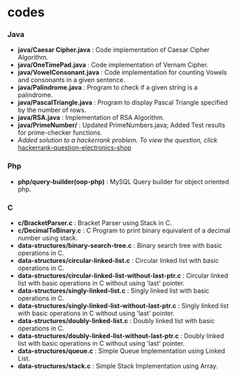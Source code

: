 # codes

### Java
* **java/Caesar Cipher.java** : Code implementation of Caesar Cipher Algorithm.
* **java/OneTimePad.java** : Code implementation of Vernam Cipher.
* **java/VowelConsonant.java** : Code implementation for counting Vowels and consonants in a given sentence.
* **java/Palindrome.java** : Program to check if a given string is a palindrome.
* **java/PascalTriangle.java** : Program to display Pascal Triangle specified by the number of rows.
* **java/RSA.java** : Implementation of RSA Algorithm.
* **java/PrimeNumber/** : Updated PrimeNumbers.java; Added Test results for prime-checker functions.
* *Added solution to a hackerrank problem. To view the question, click* [hackerrank-question-electronics-shop](https://www.hackerrank.com/challenges/electronics-shop/problem)

### Php
* **php/query-builder(oop-php)** : MySQL Query builder for object oriented php. 

### C
* **c/BracketParser.c** : Bracket Parser using Stack in C. 
* **c/DecimalToBinary.c** : C Program to print binary equivalent of a decimal number using stack.
* **data-structures/binary-search-tree.c** : Binary search tree with basic operations in C. 
* **data-structures/circular-linked-list.c** : Circular linked list with basic operations in C. 
* **data-structures/circular-linked-list-without-last-ptr.c** : Circular linked list with basic operations in C without using 'last' pointer.
* **data-structures/singly-linked-list.c** : Singly linked list with basic operations in C. 
* **data-structures/singly-linked-list-without-last-ptr.c** : Singly linked list with basic operations in C without using 'last' pointer. 
* **data-structures/doubly-linked-list.c** : Doubly linked list with basic operations in C. 
* **data-structures/doubly-linked-list-without-last-ptr.c** : Doubly linked list with basic operations in C without using 'last' pointer.  
* **data-structures/queue.c** : Simple Queue Implementation using Linked List.
* **data-structures/stack.c** : Simple Stack Implementation using Array.